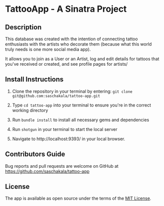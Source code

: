
# TattooApp - A Sinatra Project

## Description
This database was created with the intention of connecting tattoo enthusiasts with the artists who decorate them (because what this world truly needs is one more social media app). 

It allows you to join as a User or an Artist, log and edit details for tattoos that you've received or created, and see profile pages for artists/

## Install Instructions

1. Clone the repository in your terminal by entering: `git clone git@github.com:saschakala/tattoo-app.git`

2. Type `cd tattoo-app` into your terminal to ensure you're in the correct working directory

3. Run `bundle install` to install all necessary gems and dependencies

4. Run `shotgun` in your terminal to start the local server

5. Navigate to http://localhost:9393/ in your local browser.


## Contributors Guide

Bug reports and pull requests are welcome on GitHub at https://github.com/saschakala/tattoo-app 

## License

The app is available as open source under the terms of the [MIT License](https://opensource.org/licenses/MIT).

